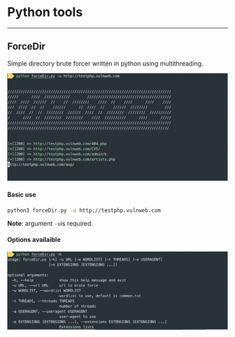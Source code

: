 # Python tools

---------

## ForceDir

Simple directory brute forcer written in python using multithreading.

![Screenshot](./images/dirForce.png)

#### Basic use

```bash
python3 forceDir.py -u http://testphp.vulnweb.com
```

**Note**: argument `-u`is required.

#### Options availaible

![Screenshot options](./images/forceUsage.png)